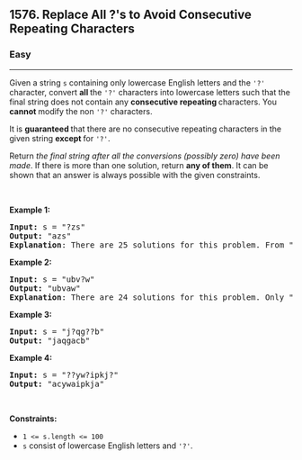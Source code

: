 <h2>1576. Replace All ?'s to Avoid Consecutive Repeating Characters</h2><h3>Easy</h3><hr><div><p>Given a string <code>s</code> containing only lowercase English letters and the <code>'?'</code> character, convert <strong>all </strong>the <code>'?'</code> characters into lowercase letters such that the final string does not contain any <strong>consecutive repeating </strong>characters. You <strong>cannot </strong>modify the non <code>'?'</code> characters.</p>

<p>It is <strong>guaranteed </strong>that there are no consecutive repeating characters in the given string <strong>except </strong>for <code>'?'</code>.</p>

<p>Return <em>the final string after all the conversions (possibly zero) have been made</em>. If there is more than one solution, return <strong>any of them</strong>. It can be shown that an answer is always possible with the given constraints.</p>

<p>&nbsp;</p>
<p><strong>Example 1:</strong></p>

<pre><strong>Input:</strong> s = "?zs"
<strong>Output:</strong> "azs"
<strong>Explanation</strong>: There are 25 solutions for this problem. From "azs" to "yzs", all are valid. Only "z" is an invalid modification as the string will consist of consecutive repeating characters in "zzs".</pre>

<p><strong>Example 2:</strong></p>

<pre><strong>Input:</strong> s = "ubv?w"
<strong>Output:</strong> "ubvaw"
<strong>Explanation</strong>: There are 24 solutions for this problem. Only "v" and "w" are invalid modifications as the strings will consist of consecutive repeating characters in "ubvvw" and "ubvww".
</pre>

<p><strong>Example 3:</strong></p>

<pre><strong>Input:</strong> s = "j?qg??b"
<strong>Output:</strong> "jaqgacb"
</pre>

<p><strong>Example 4:</strong></p>

<pre><strong>Input:</strong> s = "??yw?ipkj?"
<strong>Output:</strong> "acywaipkja"
</pre>

<p>&nbsp;</p>
<p><strong>Constraints:</strong></p>

<ul>
	<li><code>1 &lt;= s.length &lt;= 100</code></li>
	<li><code>s</code> consist of lowercase English letters and <code>'?'</code>.</li>
</ul>
</div>